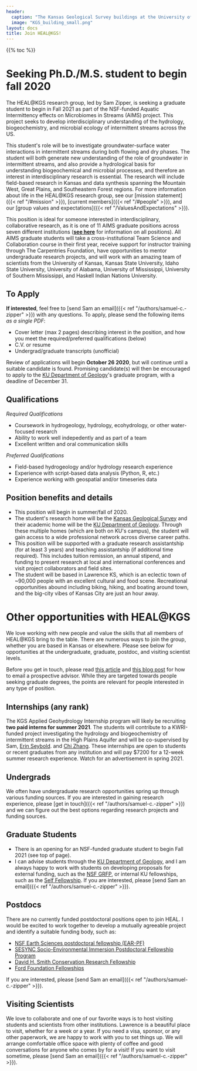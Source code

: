 ```yaml
---
header: 
  caption: "The Kansas Geological Survey buildings at the University of Kansas. Photo: KGS"
  image: "KGS_building_small.png"
layout: docs
title: Join HEAL@KGS!
---
```


{{% toc %}}

# Seeking Ph.D./M.S. student to begin fall 2020

The HEAL@KGS research group, led by Sam Zipper, is seeking a graduate student to begin in Fall 2021 as part of the NSF-funded Aquatic Intermittency effects on Microbiomes in Streams (AIMS) project. This project seeks to develop interdisciplinary understanding of the hydrology, biogeochemistry, and microbial ecology of intermittent streams across the US. 

This student's role will be to investigate groundwater-surface water interactions in intermittent streams during both flowing and dry phases. The student will both generate new understanding of the role of groundwater in intermittent streams, and also provide a hydrological basis for understanding biogeochemical and microbial processes, and therefore an interest in interdisciplinary research is essential. The research will include field-based research in Kansas and data synthesis spanning the Mountain West, Great Plains, and Southeastern Forest regions. For more information about life in the HEAL@KGS research group, see our [mission statement]({{< ref "/#mission" >}}), [current members]({{< ref "/#people" >}}), and our [group values and expectations]({{< ref "/ValuesAndExpectations" >}}).

This position is ideal for someone interested in interdisciplinary, collaborative research, as it is one of 11 AIMS graduate positions across seven different institutions (**[see here](https://docs.google.com/document/d/1m6YGdQ0UECpEwRRReC0LfIUPkeB4mWA7aSmPR5OQssk/edit)** for information on all positions). All AIMS graduate students will take a cross-institutional Team Science and Collaboration course in their first year, receive support for instructor training through The Carpentries Foundation, have opportunities to mentor undergraduate research projects, and will work with an amazing team of scientists from the University of Kansas, Kansas State University, Idaho State University, University of Alabama, University of Mississippi, University of Southern Mississippi, and Haskell Indian Nations University. 

## To Apply
**If interested**, feel free to [send Sam an email]({{< ref "/authors/samuel-c.-zipper" >}}) with any questions. To apply, please send the following items *as a single PDF*:
 - Cover letter (max 2 pages) describing interest in the position, and how you meet the required/preferred qualifications (below)
 - C.V. or resume
 - Undergrad/graduate transcripts (unofficial)

Review of applications will begin **October 26 2020**, but will continue until a suitable candidate is found. Promising candidate(s) will then be encouraged to apply to the [KU Department of Geology](https://geo.ku.edu)'s graduate program, with a deadline of December 31.

## Qualifications
*Required Qualifications*
 - Coursework in hydrogeology, hydrology, ecohydrology, or other water-focused research
 - Ability to work well indepedently and as part of a team
 - Excellent written and oral communication skills

*Preferred Qualifications*
 - Field-based hydrogeology and/or hydrology research experience
 - Experience with script-based data analysis (Python, R, etc.)
 - Experience working with geospatial and/or timeseries data

## Position benefits and details
 - This position will begin in summer/fall of 2020. 
 - The student's research home will be the [Kansas Geological Survey](http://www.kgs.ku.edu/) and their academic home will be the [KU Department of Geology](https://geo.ku.edu/). Through these multiple homes (which are both on KU's campus), the student will gain access to a wide professional network across diverse career paths. 
 - This position will be supported with a graduate research assistantship (for at least 3 years) and teaching assistantship (if additional time required). This includes tuition remission, an annual stipend, and funding to present research at local and international conferences and visit project collaborators and field sites. 
 - The student will be based in Lawrence KS, which is an eclectic town of ~90,000 people with an excellent cultural and food scene. Recreational opportunities abound including biking, hiking, and boating around town, and the big-city vibes of Kansas City are just an hour away.

# Other opportunities with HEAL@KGS

We love working with new people and value the skills that all members of HEAL@KGS bring to the table. There are numerous ways to join the group, whether you are based in Kansas or elsewhere. Please see below for opportunities at the undergraduate, graduate, postdoc, and visiting scientist levels.

Before you get in touch, please read [this article](https://www.sciencemag.org/careers/2015/05/dear-dr-neufeld) and [this blog post](https://contemplativemammoth.com/2013/04/08/so-you-want-to-go-to-grad-school-nail-the-inquiry-email/) for how to email a prospective advisor. While they are targeted towards people seeking graduate degrees, the points are relevant for people interested in any type of position.

## Internships (any rank)
The KGS Applied Geohydrology Internship program will likely be recruiting **two paid interns for summer 2021**. The students will contribute to a KWRI-funded project investigating the hydrology and biogeochemistry of intermittent streams in the High Plains Aquifer and will be co-supervised by Sam, [Erin Seybold](https://www.erinseybold.com). and [Chi Zhang](https://www.chizhanggeophysics.com). These internships are open to students or recent graduates from any institution and will pay $7200 for a 12-week summer research experience. Watch for an advertisement in spring 2021.

## Undergrads
We often have undergraduate research opportunities spring up through various funding sources. If you are interested in gaining research experience, please [get in touch]({{< ref "/authors/samuel-c.-zipper" >}}) and we can figure out the best options regarding research projects and funding sources.

## Graduate Students
 - There is an opening for an NSF-funded graduate student to begin Fall 2021 (see top of page).
 - I can advise students through the [KU Department of Geology](https://geo.ku.edu/), and I am always happy to work with students on developing proposals for external funding, such as the [NSF GRFP](http://www.nsfgrfp.org/), or internal KU fellowships, such as the [Self Fellowship](https://selfgraduate.ku.edu). If you are interested, please [send Sam an email]({{< ref "/authors/samuel-c.-zipper" >}}).

## Postdocs
 There are no currently funded postdoctoral positions open to join HEAL. I would be excited to work together to develop a mutually agreeable project and identify a suitable funding body, such as:
 - [NSF Earth Sciences postdoctoral fellowship (EAR-PF)](https://www.nsf.gov/funding/pgm_summ.jsp?pims_id=503144)
 - [SESYNC Socio-Environmental Immersion Postdoctoral Fellowship Program](https://www.sesync.org/opportunities/research-fellowships-postdoctoral-fellowships/socio-environmental-immersion-1)
 - [David H. Smith Conservation Research Fellowship](https://conbio.org/mini-sites/smith-fellows) 
 - [Ford Foundation Fellowships](https://sites.nationalacademies.org/PGA/FordFellowships/index.htm)

If you are interested, please [send Sam an email]({{< ref "/authors/samuel-c.-zipper" >}}).

## Visiting Scientists
We love to collaborate and one of our favorite ways is to host visiting students and scientists from other institutions. Lawrence is a beautiful place to visit, whether for a week or a year. If you need a visa, sponsor, or any other paperwork, we are happy to work with you to set things up. We will arrange comfortable office space with plenty of coffee and good conversations for anyone who comes by for a visit! If you want to visit sometime, please [send Sam an email]({{< ref "/authors/samuel-c.-zipper" >}}). 